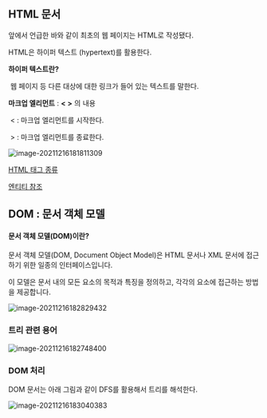 ## HTML 문서

앞에서 언급한 바와 같이 최초의 웹 페이지는 HTML로 작성됐다. 

HTML은 하이퍼 텍스트 (hypertext)를 활용한다.

**하이퍼 텍스트란?**

​	웹 페이지 등 다른 대상에 대한 링크가 들어 있는 텍스트를 말한다.

**마크업 엘리먼트** : **<**   **>** 의 내용

​	< : 마크업 엘리먼트를 시작한다.

​	> : 마크업 엘리먼트를 종료한다.

![image-20211216181811309](https://raw.githubusercontent.com/yujin-kim-92/typora-image/main/img/image-20211216181811309.png)

<a href = "http://tcpschool.com/html-tags/intro" >HTML 태그 종류</a>

<a href="http://www.tcpschool.com/xml/xml_dtd_entityDeclaration"> 엔티티 참조</a>



## DOM : 문서 객체 모델

#### 문서 객체 모델(DOM)이란?

문서 객체 모델(DOM, Document Object Model)은 HTML 문서나 XML 문서에 접근하기 위한 일종의 인터페이스입니다.

이 모델은 문서 내의 모든 요소의 목적과 특징을 정의하고, 각각의 요소에 접근하는 방법을 제공합니다.

![image-20211216182829432](https://raw.githubusercontent.com/yujin-kim-92/typora-image/main/img/image-20211216182829432.png)

### 트리 관련 용어



![image-20211216182748400](https://raw.githubusercontent.com/yujin-kim-92/typora-image/main/img/image-20211216182748400.png)

### DOM 처리

DOM 문서는 아래 그림과 같이 DFS를 활용해서 트리를 해석한다.

![image-20211216183040383](https://raw.githubusercontent.com/yujin-kim-92/typora-image/main/img/image-20211216183040383.png)